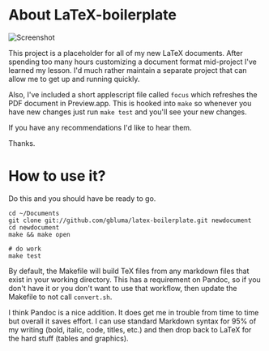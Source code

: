 # About LaTeX-boilerplate

![Screenshot](https://github.com/gbluma/latex-boilerplate/raw/master/screenshot.png)

This project is a placeholder for all of my new LaTeX documents. After
spending too many hours customizing a document format mid-project I've learned my lesson. 
I'd much rather maintain a separate project that can allow me to get up and running quickly.

Also, I've included a short applescript file called `focus` which refreshes
the PDF document in Preview.app. This is hooked into `make` so whenever you 
have new changes just run `make test` and you'll see your new changes.

If you have any recommendations I'd like to hear them.

Thanks.

# How to use it?

Do this and you should have be ready to go.

    cd ~/Documents
    git clone git://github.com/gbluma/latex-boilerplate.git newdocument
    cd newdocument
    make && make open

    # do work
    make test

By default, the Makefile will build TeX files from any markdown files that
exist in your working directory. This has a requirement on Pandoc, so if you
don't have it or you don't want to use that workflow, then update the Makefile
to not call `convert.sh`.

I think Pandoc is a nice addition. It does get me in trouble from time to time
but overall it saves effort. I can use standard Markdown syntax for 95% of my
writing (bold, italic, code, titles, etc.) and then drop back to LaTeX for the
hard stuff (tables and graphics). 
